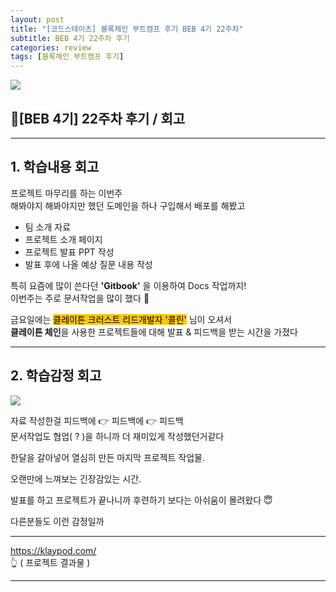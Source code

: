 ```yaml
---
layout: post
title: "[코드스테이츠] 블록체인 부트캠프 후기 BEB 4기 22주차"
subtitle: BEB 4기 22주차 후기
categories: review
tags: [블록체인 부트캠프 후기]
---
```


![](https://velog.velcdn.com/images/-__-/post/f8356d11-ea65-4a0c-b03c-ecde9d118a6a/image.png)

## 🔎[BEB 4기] 22주차 후기 / 회고

<hr>

## 1. 학습내용 회고

프로젝트 마무리를 하는 이번주<br>
해봐야지 해봐야지만 했던 도메인을 하나 구입해서 배포를 해봤고

- 팀 소개 자료 <br>
- 프로젝트 소개 페이지<br>
- 프로젝트 발표 PPT 작성<br>
- 발표 후에 나올 예상 질문 내용 작성

특히 요즘에 많이 쓴다던 **'Gitbook'** 을 이용하여 Docs 작업까지!<br>
이번주는 주로 문서작업을 많이 했다 📃

금요일에는 <span style="background-color:#FFC701; color:#000;">클레이튼 크러스트 리드개발자 '콜린'</span> 님이 오셔서 <br>
**클레이튼 체인**을 사용한 프로젝트들에 대해 발표 & 피드백을 받는 시간을 가졌다

<hr>

## 2. 학습감정 회고

![](https://velog.velcdn.com/images/-__-/post/63240e95-8a3c-48d4-ac4e-a16103d4b1d8/image.png)

자료 작성한걸 피드백에 👉 피드백에 👉 피드백<br>
문서작업도 협업( ? )을 하니까 더 재미있게 작성했던거같다

한달을 갈아넣어 열심히 만든 마지막 프로젝트 작업물.

오랜만에 느껴보는 긴장감있는 시간.

발표를 하고 프로젝트가 끝나니까 후련하기 보다는 아쉬움이 몰려왔다 😇

다른분들도 이런 감정일까

<hr>

<https://klaypod.com/><br>
👆 ( 프로젝트 결과물 )

---

